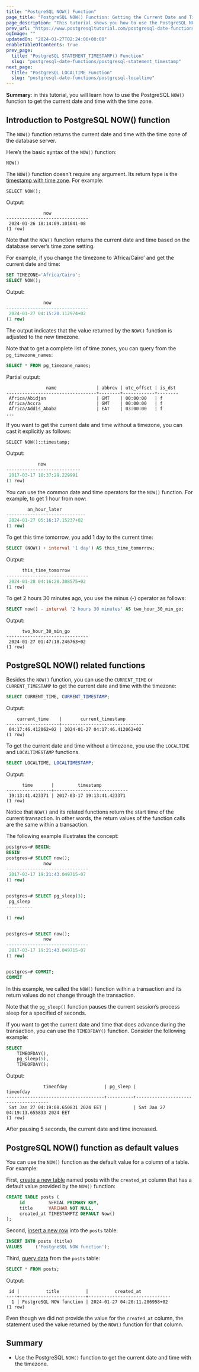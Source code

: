 ```yaml
---
title: "PostgreSQL NOW() Function"
page_title: "PostgreSQL NOW() Function: Getting the Current Date and Time"
page_description: "This tutorial shows you how to use the PostgreSQL NOW() function to get the current date and time with the timezone."
prev_url: "https://www.postgresqltutorial.com/postgresql-date-functions/postgresql-now/"
ogImage: ""
updatedOn: "2024-01-27T02:24:06+00:00"
enableTableOfContents: true
prev_page: 
  title: "PostgreSQL STATEMENT_TIMESTAMP() Function"
  slug: "postgresql-date-functions/postgresql-statement_timestamp"
next_page: 
  title: "PostgreSQL LOCALTIME Function"
  slug: "postgresql-date-functions/postgresql-localtime"
---
```





**Summary**: in this tutorial, you will learn how to use the PostgreSQL `NOW()` function to get the current date and time with the time zone.


## Introduction to PostgreSQL NOW() function

The `NOW()` function returns the current date and time with the time zone of the database server.

Here’s the basic syntax of the `NOW()` function:


```csssql
NOW()
```
The `NOW()` function doesn’t require any argument. Its return type is the [timestamp with time zone](../postgresql-tutorial/postgresql-timestamp). For example:


```
SELECT NOW();
```
Output:


```
              now
-------------------------------
 2024-01-26 18:14:09.101641-08
(1 row)
```
Note that the `NOW()` function returns the current date and time based on the database server’s time zone setting.

For example, if you change the timezone to ‘Africa/Cairo’ and get the current date and time:


```sql
SET TIMEZONE='Africa/Cairo';
SELECT NOW();
```
Output:


```sql
              now
-------------------------------
 2024-01-27 04:15:20.112974+02
(1 row)
```
The output indicates that the value returned by the `NOW()` function is adjusted to the new timezone.

Note that to get a complete list of time zones, you can query from the `pg_timezone_names`:


```sql
SELECT * FROM pg_timezone_names;
```
Partial output:


```
               name               | abbrev | utc_offset | is_dst
----------------------------------+--------+------------+--------
 Africa/Abidjan                   | GMT    | 00:00:00   | f
 Africa/Accra                     | GMT    | 00:00:00   | f
 Africa/Addis_Ababa               | EAT    | 03:00:00   | f
...
```
If you want to get the current date and time without a timezone, you can cast it explicitly as follows:


```
SELECT NOW()::timestamp;
```
Output:


```php
            now
----------------------------
 2017-03-17 18:37:29.229991
(1 row)

```
You can use the common date and time operators for the `NOW()` function. For example, to get 1 hour from now:


```sql
        an_hour_later
------------------------------
 2024-01-27 05:16:17.15237+02
(1 row)
```
To get this time tomorrow, you add 1 day to the current time:


```sql
SELECT (NOW() + interval '1 day') AS this_time_tomorrow;
```
Output:


```php
      this_time_tomorrow
-------------------------------
 2024-01-28 04:16:28.308575+02
(1 row)

```
To get 2 hours 30 minutes ago, you use the minus (\-) operator as follows:


```sql
SELECT now() - interval '2 hours 30 minutes' AS two_hour_30_min_go;
```
Output:


```
      two_hour_30_min_go
-------------------------------
 2024-01-27 01:47:18.246763+02
(1 row)
```

## PostgreSQL NOW() related functions

Besides the `NOW()` function, you can use the `CURRENT_TIME` or `CURRENT_TIMESTAMP` to get the current date and time with the timezone:


```sql
SELECT CURRENT_TIME, CURRENT_TIMESTAMP;
```
Output:


```
    current_time    |       current_timestamp
--------------------+-------------------------------
 04:17:46.412062+02 | 2024-01-27 04:17:46.412062+02
(1 row)

```
To get the current date and time without a timezone, you use the `LOCALTIME` and `LOCALTIMESTAMP` functions.


```sql
SELECT LOCALTIME, LOCALTIMESTAMP;
```
Output:


```
      time       |         timestamp
-----------------+----------------------------
 19:13:41.423371 | 2017-03-17 19:13:41.423371
(1 row)
```
Notice that `NOW()` and its related functions return the start time of the current transaction. In other words, the return values of the function calls are the same within a transaction.

The following example illustrates the concept:


```sql
postgres=# BEGIN;
BEGIN
postgres=# SELECT now();
              now
-------------------------------
 2017-03-17 19:21:43.049715-07
(1 row)


postgres=# SELECT pg_sleep(3);
 pg_sleep
----------

(1 row)


postgres=# SELECT now();
              now
-------------------------------
 2017-03-17 19:21:43.049715-07
(1 row)


postgres=# COMMIT;
COMMIT

```
In this example, we called the `NOW()` function within a transaction and its return values do not change through the transaction.

Note that the `pg_sleep()` function pauses the current session’s process sleep for a specified of seconds.

If you want to get the current date and time that does advance during the transaction, you can use the `TIMEOFDAY()` function. Consider the following example:


```sql
SELECT 
    TIMEOFDAY(), 
    pg_sleep(5), 
    TIMEOFDAY();
```
Output:


```
              timeofday              | pg_sleep |              timeofday
-------------------------------------+----------+-------------------------------------
 Sat Jan 27 04:19:08.650831 2024 EET |          | Sat Jan 27 04:19:13.655833 2024 EET
(1 row)
```
After pausing 5 seconds, the current date and time increased.


## PostgreSQL NOW() function as default values

You can use the `NOW()` function as the default value for a column of a table. For example:

First, [create a new table](../postgresql-tutorial/postgresql-create-table) named posts with the `created_at` column that has a default value provided by the `NOW()` function:


```sql
CREATE TABLE posts ( 
     id         SERIAL PRIMARY KEY, 
     title      VARCHAR NOT NULL, 
     created_at TIMESTAMPTZ DEFAULT Now() 
);

```
Second, [insert a new row](../postgresql-tutorial/postgresql-insert) into the `posts` table:


```sql
INSERT INTO posts (title) 
VALUES     ('PostgreSQL NOW function');
```
Third, [query data](../postgresql-tutorial/postgresql-select) from the `posts` table:


```sql
SELECT * FROM posts;
```
Output:


```
 id |          title          |          created_at
----+-------------------------+-------------------------------
  1 | PostgreSQL NOW function | 2024-01-27 04:20:11.286958+02
(1 row)
```
Even though we did not provide the value for the `created_at` column, the statement used the value returned by the `NOW()` function for that column.


## Summary

* Use the PostgreSQL `NOW()` function to get the current date and time with the timezone.

